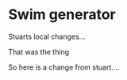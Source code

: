 

# Swim generator
Stuarts local changes...

That was the thing

So here is a change from stuart....
